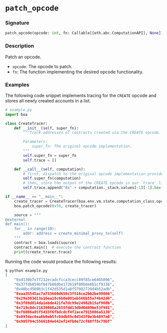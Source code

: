 # `patch_opcode`

### Signature

```python
patch_opcode(opcode: int, fn: Callable[[eth.abc.ComputationAPI], None])
```

### Description

Patch an opcode.

- `opcode`: The opcode to patch.
- `fn`: The function implementing the desired opcode functionality.

### Examples

The following code snippet implements tracing for the `CREATE` opcode and stores all newly created accounts in a list.

```python
# example.py
import boa

class CreateTracer:
    def __init__(self, super_fn):
        """Track addresses of contracts created via the CREATE opcode.

        Parameters:
            super_fn: The original opcode implementation.
        """
        self.super_fn = super_fn
        self.trace = []

    def __call__(self, computation):
        # first, dispatch to the original opcode implementation provided by py-evm
        self.super_fn(computation)
        # then, store the output of the CREATE opcode in our `trace` list for later
        self.trace.append("0x" + computation._stack.values[-1][-1].hex())

if __name__ == "__main__":
    create_tracer = CreateTracer(boa.env.vm.state.computation_class.opcodes[0xf0])
    boa.patch_opcode(0xf0, create_tracer)

    source = """
@external
def main():
    for _ in range(10):
        addr: address = create_minimal_proxy_to(self)
    """
    contract = boa.loads(source)
    contract.main()  # execute the contract function
    print(create_tracer.trace)
```

Running the code would produce the following results:

```bash
$ python example.py
[
    "0xd130b7e7f212ecadcfcca3cecc89f85ce6465896",
    "0x37fdb059bf647b88dbe172619f00b8e8b1cf9338",
    "0x40bcd509b3c1f42d535d1a8f57982729d4b52adb",
    "0xaa35545ac7a733600d658c3f516ce2bb2be99866",
    "0x29e303d13a16ea18c6b0e081eb566b55a74b42d6",
    "0x3f69d814da1ebde421fe7dc99e24902b15af960b",
    "0x719c0dc21639008a2855fdd13d0d6d89be53f991",
    "0xf6086a85f5433f6fbdcdcf4f2ace7915086a5130",
    "0x097dec6ea6b9eb5fc04db59c0d343f0e3b4097a0",
    "0x905794c5566184e642ef14fb0e72cf68ff8c79bf"
]
```
